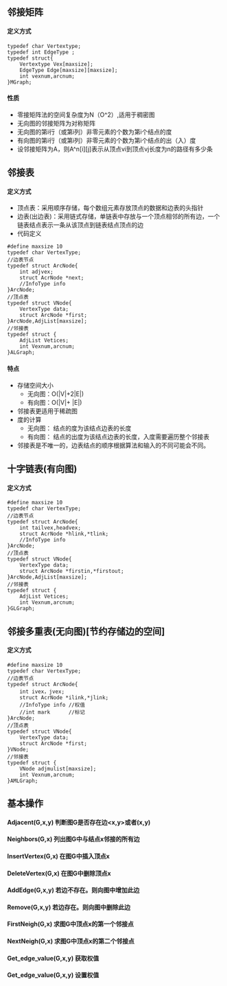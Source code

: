 ## 邻接矩阵
#### 定义方式
```
typedef char Vertextype;
typedef int EdgeType ;
typedef struct{
    Vertextype Vex[maxsize];
    EdgeType Edge[maxsize][maxsize];
    int vexnum,arcnum;
}MGraph;
```

#### 性质
* 零接矩阵法的空间复杂度为N（O^2）,适用于稠密图
* 无向图的邻接矩阵为对称矩阵
* 无向图的第i行（或第i列）非零元素的个数为第i个结点的度
* 有向图的第i行（或第i列）非零元素的个数为第i个结点的出（入）度
* 设邻接矩阵为A，则A^n[i][j]表示从顶点vi到顶点vj长度为n的路径有多少条

## 邻接表
#### 定义方式
* 顶点表：采用顺序存储，每个数组元素存放顶点的数据和边表的头指针
* 边表(出边表)：采用链式存储，单链表中存放与一个顶点相邻的所有边，一个链表结点表示一条从该顶点到链表结点顶点的边
* 代码定义 
```
#define maxsize 10
typedef char VertexType;
//边表节点
typedef struct ArcNode{
    int adjvex;
    struct AcrNode *next;
    //InfoType info
}ArcNode;
//顶点表
typedef struct VNode{
    VertexType data;
    struct ArcNode *first;
}ArcNode,AdjList[maxsize];
//邻接表
typedef struct {
    AdjList Vetices;
    int Vexnum,arcnum;
}ALGraph;
```

#### 特点
* 存储空间大小
  * 无向图：O(|V|+2|E|)
  * 有向图：O(|V|+ |E|)
* 邻接表更适用于稀疏图
* 度的计算
  * 无向图： 结点的度为该结点边表的长度
  * 有向图： 结点的出度为该结点边表的长度，入度需要遍历整个邻接表
* 邻接表是不唯一的，边表结点的顺序根据算法和输入的不同可能会不同。

## 十字链表(有向图)
#### 定义方式
```
#define maxsize 10
typedef char VertexType;
//边表节点
typedef struct ArcNode{
    int tailvex,headvex;
    struct AcrNode *hlink,*tlink;
    //InfoType info
}ArcNode;
//顶点表
typedef struct VNode{
    VertexType data;
    struct ArcNode *firstin,*firstout;
}ArcNode,AdjList[maxsize];
//邻接表
typedef struct {
    AdjList Vetices;
    int Vexnum,arcnum;
}GLGraph;
```

## 邻接多重表(无向图)[节约存储边的空间]
#### 定义方式
```
#define maxsize 10
typedef char VertexType;
//边表节点
typedef struct ArcNode{
    int ivex，jvex;
    struct AcrNode *ilink,*jlink;
    //InfoType info //权值
    //int mark      //标记
}ArcNode;
//顶点表
typedef struct VNode{
    VertexType data;
    struct ArcNode *first;
}VNode;
//邻接表
typedef struct {
    VNode adjmulist[maxsize];
    int Vexnum,arcnum;
}AMLGraph;
```

## 基本操作
#### Adjacent(G,x,y) 判断图G是否存在边<x,y>或者(x,y)
#### Neighbors(G,x)  列出图G中与结点x邻接的所有边
#### InsertVertex(G,x) 在图G中插入顶点x
#### DeleteVertex(G,x) 在图G中删除顶点x
#### AddEdge(G,x,y)    若边不存在。则向图中增加此边
#### Remove(G,x,y)     若边存在。则向图中删除此边
#### FirstNeigh(G,x)   求图G中顶点x的第一个邻接点
#### NextNeigh(G,x)    求图G中顶点x的第二个邻接点
#### Get_edge_value(G,x,y) 获取权值
#### Get_edge_value(G,x,y) 设置权值
